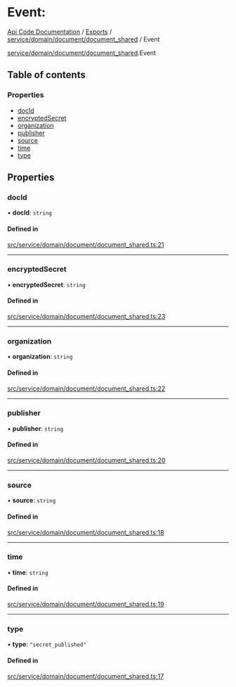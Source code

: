 # Event: 
 
[Api Code Documentation](../README.md) / [Exports](../modules.md) / [service/domain/document/document\_shared](../modules/service_domain_document_document_shared.md) / Event

[service/domain/document/document_shared](../modules/service_domain_document_document_shared.md).Event

## Table of contents

### Properties

- [docId](service_domain_document_document_shared.Event.md#docid)
- [encryptedSecret](service_domain_document_document_shared.Event.md#encryptedsecret)
- [organization](service_domain_document_document_shared.Event.md#organization)
- [publisher](service_domain_document_document_shared.Event.md#publisher)
- [source](service_domain_document_document_shared.Event.md#source)
- [time](service_domain_document_document_shared.Event.md#time)
- [type](service_domain_document_document_shared.Event.md#type)

## Properties

### docId

• **docId**: `string`

#### Defined in

[src/service/domain/document/document_shared.ts:21](https://github.com/openkfw/TruBudget/blob/95e6f8a/api/src/service/domain/document/document_shared.ts#L21)

___

### encryptedSecret

• **encryptedSecret**: `string`

#### Defined in

[src/service/domain/document/document_shared.ts:23](https://github.com/openkfw/TruBudget/blob/95e6f8a/api/src/service/domain/document/document_shared.ts#L23)

___

### organization

• **organization**: `string`

#### Defined in

[src/service/domain/document/document_shared.ts:22](https://github.com/openkfw/TruBudget/blob/95e6f8a/api/src/service/domain/document/document_shared.ts#L22)

___

### publisher

• **publisher**: `string`

#### Defined in

[src/service/domain/document/document_shared.ts:20](https://github.com/openkfw/TruBudget/blob/95e6f8a/api/src/service/domain/document/document_shared.ts#L20)

___

### source

• **source**: `string`

#### Defined in

[src/service/domain/document/document_shared.ts:18](https://github.com/openkfw/TruBudget/blob/95e6f8a/api/src/service/domain/document/document_shared.ts#L18)

___

### time

• **time**: `string`

#### Defined in

[src/service/domain/document/document_shared.ts:19](https://github.com/openkfw/TruBudget/blob/95e6f8a/api/src/service/domain/document/document_shared.ts#L19)

___

### type

• **type**: ``"secret_published"``

#### Defined in

[src/service/domain/document/document_shared.ts:17](https://github.com/openkfw/TruBudget/blob/95e6f8a/api/src/service/domain/document/document_shared.ts#L17)
